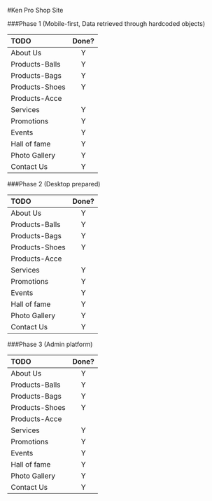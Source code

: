 #Ken Pro Shop Site

###Phase 1 (Mobile-first, Data retrieved through hardcoded objects)

TODO             |   Done?	|
:----------------|:--------:|
About Us         |   Y		|
Products-Balls   |   Y		|
Products-Bags    |   Y		|
Products-Shoes   |   Y		|
Products-Acce    |   		|
Services         |   Y		|
Promotions       |   Y		|
Events           |   Y		|
Hall of fame     |   Y		|
Photo Gallery    |   Y		|
Contact Us       |   Y		|

###Phase 2 (Desktop prepared)

TODO             |   Done?	|
:----------------|:--------:|
About Us         |   Y		|
Products-Balls   |   Y		|
Products-Bags    |   Y		|
Products-Shoes   |   Y		|
Products-Acce    |   		|
Services         |   Y		|
Promotions       |   Y		|
Events           |   Y		|
Hall of fame     |   Y		|
Photo Gallery    |   Y		|
Contact Us       |   Y		|

###Phase 3 (Admin platform)

TODO             |   Done?	|
:----------------|:--------:|
About Us         |   Y		|
Products-Balls   |   Y		|
Products-Bags    |   Y		|
Products-Shoes   |   Y		|
Products-Acce    |   		|
Services         |   Y		|
Promotions       |   Y		|
Events           |   Y		|
Hall of fame     |   Y		|
Photo Gallery    |   Y		|
Contact Us       |   Y		|


